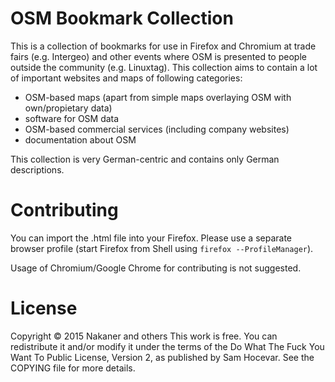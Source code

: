 OSM Bookmark Collection
=======================
This is a collection of bookmarks for use in Firefox and Chromium at trade fairs (e.g. Intergeo) and other events where OSM is presented to people outside the community (e.g. Linuxtag). This collection aims to contain a lot of important websites and maps of following categories:

* OSM-based maps (apart from simple maps overlaying OSM with own/propietary data)
* software for OSM data
* OSM-based commercial services (including company websites)
* documentation about OSM

This collection is very German-centric and contains only German descriptions.

Contributing
============
You can import the .html file into your Firefox. Please use a separate browser profile (start Firefox from Shell using `firefox --ProfileManager`).

Usage of Chromium/Google Chrome for contributing is not suggested.

License
=======
Copyright © 2015 Nakaner and others
This work is free. You can redistribute it and/or modify it under the
terms of the Do What The Fuck You Want To Public License, Version 2,
as published by Sam Hocevar. See the COPYING file for more details.
